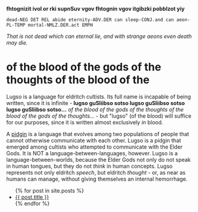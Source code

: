 **fhtognizit ivol or rki supnSuv vgov fhtognin vgov itgibzki pobblzot yiy**

`dead-NEG DET REL abide eternity-ADV.DER can sleep-CONJ.and can aeon-PL-TEMP mortal-NMLZ.DER.act EMPH`

_That is not dead which can eternal lie, and with strange aeons even death may die._

# of the blood of the gods of the thoughts of the blood of the 
Lugso is a language for eldritch cultists. Its full name is incapable of being written, since it is infinite - **lugso guSliibso sotso lugso guSliibso sotso lugso guSliibso sotso...** _of the blood of the gods of the thoughts of the blood of the gods of the thoughts..._ - but "lugso" (of the blood) will suffice for our purposes, since it is written almost exclusively _in_ blood.

A [pidgin](https://en.wikipedia.org/wiki/Pidgin) is a language that evolves among two populations of people that cannot otherwise communicate with each other. Lugso is a pidgin that emerged among cultists who attempted to communicate with the Elder Gods. It is NOT a language-between-languages, however. Lugso is a language-between-worlds, because the Elder Gods not only do not speak in human tongues, but they do not _think_ in human concepts. Lugso represents not only eldritch _speech_, but eldritch _thought_ - or, as near as humans can manage, without giving themselves an internal hemorrhage.

<ul>
  {% for post in site.posts %}
    <li>
      <a href="{{ post.url }}">{{ post.title }}</a>
    </li>
  {% endfor %}
</ul>
